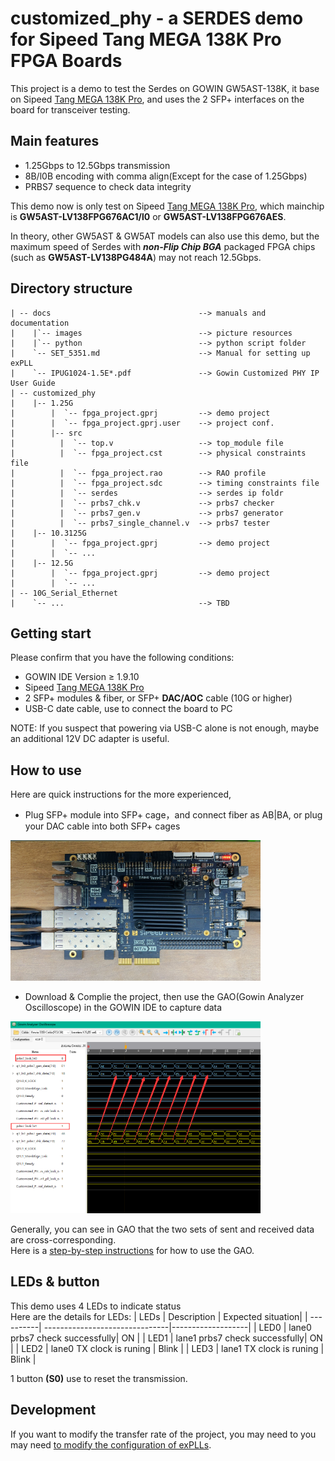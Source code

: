 # customized_phy - a SERDES demo for Sipeed Tang MEGA 138K Pro FPGA Boards


This project is a demo to test the Serdes on GOWIN GW5AST-138K, it base on Sipeed [Tang MEGA 138K Pro](https://wiki.sipeed.com/hardware/en/tang/tang-mega-138k/mega-138k-pro.html), and uses the 2 SFP+ interfaces on the board for transceiver testing.

## Main features

- 1.25Gbps to 12.5Gbps transmission
- 8B/l0B encoding with comma align(Except for the case of 1.25Gbps)
- PRBS7 sequence to check data integrity

This demo now is only test on Sipeed [Tang MEGA 138K Pro](https://wiki.sipeed.com/hardware/en/tang/tang-mega-138k/mega-138k-pro.html), which mainchip is **GW5AST-LV138FPG676AC1/l0** or **GW5AST-LV138FPG676AES**.   

In theory, other GW5AST & GW5AT models can also use this demo, but the maximum speed of Serdes with ***non-Flip Chip BGA*** packaged FPGA chips (such as **GW5AST-LV138PG484A**) may not reach 12.5Gbps.

## Directory structure

```
| -- docs                                 --> manuals and documentation  
|    |`-- images                          --> picture resources  
|    |`-- python                          --> python script folder
|    `-- SET_5351.md                      --> Manual for setting up exPLL   
|    `-- IPUG1024-1.5E*.pdf               --> Gowin Customized PHY IP User Guide
| -- customized_phy
|    |-- 1.25G                            
|        |	`-- fpga_project.gprj         --> demo project
|        |	`-- fpga_project.gprj.user    --> project conf.
|        |-- src
|          |  `-- top.v                   --> top_module file
|          |  `-- fpga_project.cst        --> physical constraints file
|          |  `-- fpga_project.rao        --> RAO profile
|          |  `-- fpga_project.sdc        --> timing constraints file
|          |  `-- serdes                  --> serdes ip foldr
|          |  `-- prbs7_chk.v             --> prbs7 checker
|          |  `-- prbs7_gen.v             --> prbs7 generator
|          |  `-- prbs7_single_channel.v  --> prbs7 tester
|    |-- 10.3125G
|        |	`-- fpga_project.gprj         --> demo project
|        |	`-- ...
|    |-- 12.5G
|        |	`-- fpga_project.gprj         --> demo project
|        |	`-- ...
| -- 10G_Serial_Ethernet 
|    `-- ...                              --> TBD        
```
## Getting start

Please confirm that you have the following conditions:
- GOWIN IDE Version ≥ 1.9.10
- Sipeed [Tang MEGA 138K Pro](https://wiki.sipeed.com/hardware/en/tang/tang-mega-138k/mega-138k-pro.html)
- 2 SFP+ modules & fiber, or SFP+ **DAC/AOC** cable (10G or higher)
- USB-C date cable, use to connect the board to  PC  

NOTE: If you suspect that powering via USB-C alone is not enough, maybe an additional 12V DC adapter is useful.

## How to use

Here are quick instructions for the more experienced,
- Plug SFP+ module into SFP+ cage，and connect fiber as AB|BA, or plug your DAC cable into both SFP+ cages

<img src="../docs/images/SFP_DAC_LOOPBACK.png" width=400>

- Download & Complie the project, then use the GAO(Gowin Analyzer Oscilloscope) in the GOWIN IDE to capture data

<img src="../docs/images/GAO_cross-corresponding.png" width=400>

Generally, you can see in GAO that the two sets of sent and received data are cross-corresponding.  
Here is a [step-by-step instructions](../docs/manual/SUG114-3.0E_Gowin%20Analyzer_Oscilloscope_User_Guide.pdf) for how to use the GAO.  

## LEDs & button

This demo uses 4 LEDs to indicate status  
Here are the details for LEDs:
| LEDs      | Description                    | Expected situation|
| ----------| -------------------------------|-------------------|
| LED0      |  lane0 prbs7 check successfully| ON                |
| LED1      |  lane1 prbs7 check successfully| ON                |
| LED2      |  lane0 TX clock is runing      | Blink             |
| LED3      |  lane1 TX clock is runing      | Blink             |

1 button **(S0)** use to reset the transmission.  

## Development

If you want to modify the transfer rate of the project, you may need to you may need [to modify the configuration of exPLLs](../docs/SET_5351.md).  

